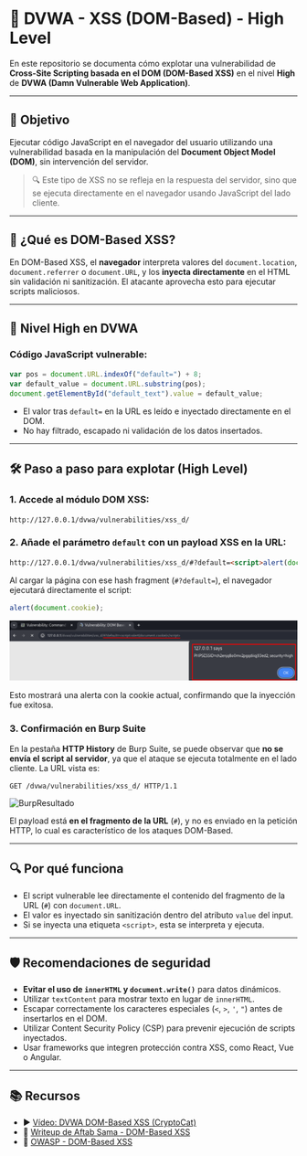 # 🧠 DVWA - XSS (DOM-Based) - High Level

En este repositorio se documenta cómo explotar una vulnerabilidad de **Cross-Site Scripting basada en el DOM (DOM-Based XSS)** en el nivel **High** de **DVWA (Damn Vulnerable Web Application)**.

---

## 🎯 Objetivo

Ejecutar código JavaScript en el navegador del usuario utilizando una vulnerabilidad basada en la manipulación del **Document Object Model (DOM)**, sin intervención del servidor.

> 🔍 Este tipo de XSS no se refleja en la respuesta del servidor, sino que se ejecuta directamente en el navegador usando JavaScript del lado cliente.

---

## 🧠 ¿Qué es DOM-Based XSS?

En DOM-Based XSS, el **navegador** interpreta valores del `document.location`, `document.referrer` o `document.URL`, y los **inyecta directamente** en el HTML sin validación ni sanitización. El atacante aprovecha esto para ejecutar scripts maliciosos.

---

## 🔧 Nivel High en DVWA

### Código JavaScript vulnerable:

```javascript
var pos = document.URL.indexOf("default=") + 8;
var default_value = document.URL.substring(pos);
document.getElementById("default_text").value = default_value;
```

- El valor tras `default=` en la URL es leído e inyectado directamente en el DOM.
- No hay filtrado, escapado ni validación de los datos insertados.

---

## 🛠 Paso a paso para explotar (High Level)

### 1. Accede al módulo DOM XSS:
```
http://127.0.0.1/dvwa/vulnerabilities/xss_d/
```

### 2. Añade el parámetro `default` con un payload XSS en la URL:

```html
http://127.0.0.1/dvwa/vulnerabilities/xss_d/#?default=<script>alert(document.cookie)</script>
```

Al cargar la página con ese hash fragment (`#?default=`), el navegador ejecutará directamente el script:

```javascript
alert(document.cookie);
```

![Script_Navegador](assets/XSSD_Script.png) 

Esto mostrará una alerta con la cookie actual, confirmando que la inyección fue exitosa.

### 3. Confirmación en Burp Suite

En la pestaña **HTTP History** de Burp Suite, se puede observar que **no se envía el script al servidor**, ya que el ataque se ejecuta totalmente en el lado cliente. La URL vista es:

```
GET /dvwa/vulnerabilities/xss_d/ HTTP/1.1
```

![BurpResultado](assets/XSSD_BurpResultado.png) 

El payload está **en el fragmento de la URL** (`#`), y no es enviado en la petición HTTP, lo cual es característico de los ataques DOM-Based.

---

## 🔍 Por qué funciona

- El script vulnerable lee directamente el contenido del fragmento de la URL (`#`) con `document.URL`.
- El valor es inyectado sin sanitización dentro del atributo `value` del input.
- Si se inyecta una etiqueta `<script>`, esta se interpreta y ejecuta.

---

## 🛡️ Recomendaciones de seguridad

- **Evitar el uso de `innerHTML` y `document.write()`** para datos dinámicos.
- Utilizar `textContent` para mostrar texto en lugar de `innerHTML`.
- Escapar correctamente los caracteres especiales (`<`, `>`, `'`, `"`) antes de insertarlos en el DOM.
- Utilizar Content Security Policy (CSP) para prevenir ejecución de scripts inyectados.
- Usar frameworks que integren protección contra XSS, como React, Vue o Angular.

---

## 📚 Recursos

- ▶️ [Vídeo: DVWA DOM-Based XSS (CryptoCat)](https://www.youtube.com/watch?v=X87Ubv-qDm4&list=PLHUKi1UlEgOJLPSFZaFKMoexpM6qhOb4Q&index=11)
- 📝 [Writeup de Aftab Sama - DOM-Based XSS](https://aftabsama.com/writeups/dvwa/dom-based-cross-site-scripting-xss/)
- 📖 [OWASP - DOM-Based XSS](https://owasp.org/www-community/attacks/DOM_Based_XSS)
